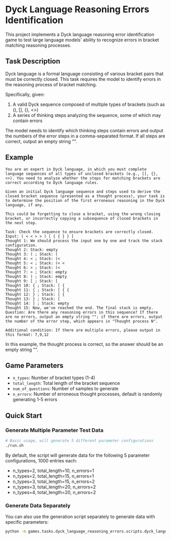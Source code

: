 # Dyck Language Reasoning Errors Identification

This project implements a Dyck language reasoning error identification game to test large language models' ability to recognize errors in bracket matching reasoning processes.

## Task Description

Dyck language is a formal language consisting of various bracket pairs that must be correctly closed. This task requires the model to identify errors in the reasoning process of bracket matching.

Specifically, given:
1. A valid Dyck sequence composed of multiple types of brackets (such as (), [], {}, <>)
2. A series of thinking steps analyzing the sequence, some of which may contain errors

The model needs to identify which thinking steps contain errors and output the numbers of the error steps in a comma-separated format. If all steps are correct, output an empty string "".

## Example

```
You are an expert in Dyck language, in which you must complete language sequences of all types of unclosed brackets (e.g., [], {}, <>). You need to analyze whether the steps for matching brackets are correct according to Dyck language rules.

Given an initial Dyck language sequence and steps used to derive the closed bracket sequence (presented as a thought process), your task is to determine the position of the first erroneous reasoning in the Dyck language, if any.

This could be forgetting to close a bracket, using the wrong closing bracket, or incorrectly copying a subsequence of closed brackets in the next step.

Task: Check the sequence to ensure brackets are correctly closed.
Input: ( < < > > ) [ { { } } ]
Thought 1: We should process the input one by one and track the stack configuration.
Thought 2: Stack: empty
Thought 3: ( ; Stack: (
Thought 4: < ; Stack: (<
Thought 5: < ; Stack: (< <
Thought 6: > ; Stack: (<
Thought 7: > ; Stack: empty
Thought 8: ) ; Stack: empty
Thought 9: [ ; Stack: [
Thought 10: { ; Stack: [ {
Thought 11: { ; Stack: [ { {
Thought 12: } ; Stack: [ { 
Thought 13: } ; Stack: [ 
Thought 14: ] ; Stack: empty
Thought 15: Now, we've reached the end. The final stack is empty.
Question: Are there any reasoning errors in this sequence? If there are no errors, output an empty string ""; if there are errors, output the number of the error step, which appears in "Thought process N".

Additional condition: If there are multiple errors, please output in this format: 7,9,12
```

In this example, the thought process is correct, so the answer should be an empty string "".

## Game Parameters

- `n_types`: Number of bracket types (1-4)
- `total_length`: Total length of the bracket sequence
- `num_of_questions`: Number of samples to generate
- `n_errors`: Number of erroneous thought processes, default is randomly generating 1-5 errors

## Quick Start

### Generate Multiple Parameter Test Data

```bash
# Basic usage, will generate 5 different parameter configurations
./run.sh
```

By default, the script will generate data for the following 5 parameter configurations, 1000 entries each:
- n_types=2, total_length=10, n_errors=1
- n_types=2, total_length=15, n_errors=1
- n_types=3, total_length=15, n_errors=2
- n_types=3, total_length=20, n_errors=2
- n_types=4, total_length=20, n_errors=2

### Generate Data Separately

You can also use the generation script separately to generate data with specific parameters:
```bash
python -m games.tasks.dyck_language_reasoning_errors.scripts.dyck_language_reasoning_errors --num_of_data 50 --n_types 4 --total_length 16 --n_errors 3
```